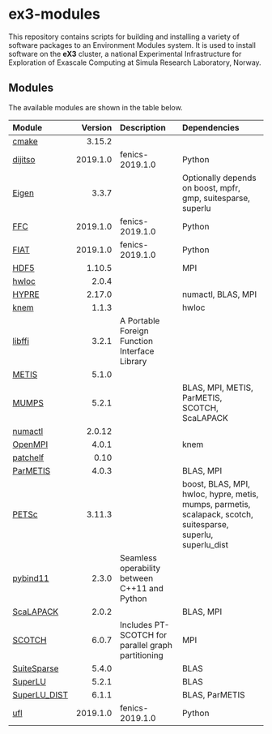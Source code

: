 # ex3-modules
This repository contains scripts for building and installing a variety of software packages to an Environment Modules system. It is used to install software on the **eX3** cluster, a national Experimental Infrastructure for Exploration of Exascale Computing at Simula Research Laboratory, Norway.


## Modules
The available modules are shown in the table below.

| Module       | Version | Description | Dependencies |
| :---         | ---:    | :---         | :---  |
| [cmake](https://cmake.org) | 3.15.2 | | |
| [dijitso](https://bitbucket.org/fenics-project/dijitso/src/master/) | 2019.1.0 | fenics-2019.1.0 | Python |
| [Eigen](http://eigen.tuxfamily.org/index.php?title=Main_Page) | 3.3.7 | | Optionally depends on boost, mpfr, gmp, suitesparse, superlu |
| [FFC](https://bitbucket.org/fenics-project/ffc/src/master/) | 2019.1.0 | fenics-2019.1.0 | Python |
| [FIAT](https://bitbucket.org/fenics-project/fiat/src/master/) | 2019.1.0 | fenics-2019.1.0 | Python |
| [HDF5](https://www.hdfgroup.org/solutions/hdf5/) | 1.10.5 | | MPI |
| [hwloc](https://www.open-mpi.org/projects/hwloc/) | 2.0.4 | | |
| [HYPRE](https://computing.llnl.gov/projects/hypre-scalable-linear-solvers-multigrid-methods) | 2.17.0 | | numactl, BLAS, MPI |
| [knem](http://knem.gforge.inria.fr/) | 1.1.3 | | hwloc |
| [libffi](https://sourceware.org/libffi/) | 3.2.1 | A Portable Foreign Function Interface Library | |
| [METIS](http://glaros.dtc.umn.edu/gkhome/metis/metis/overview) | 5.1.0 | | |
| [MUMPS](http://mumps.enseeiht.fr/) | 5.2.1 | | BLAS, MPI, METIS, ParMETIS, SCOTCH, ScaLAPACK |
| [numactl](https://github.com/numactl/numactl) | 2.0.12 | | |
| [OpenMPI](https://www.open-mpi.org) | 4.0.1 | | knem |
| [patchelf](https://nixos.org/patchelf.html) | 0.10 | | |
| [ParMETIS](http://glaros.dtc.umn.edu/gkhome/metis/parmetis/overview) | 4.0.3 | | BLAS, MPI |
| [PETSc](https://www.mcs.anl.gov/petsc/) | 3.11.3 | | boost, BLAS, MPI, hwloc, hypre, metis, mumps, parmetis, scalapack, scotch, suitesparse, superlu, superlu\_dist |
| [pybind11](https://github.com/pybind/pybind11) | 2.3.0 | Seamless operability between C++11 and Python | |
| [ScaLAPACK](http://www.netlib.org/scalapack/) | 2.0.2 | | BLAS, MPI |
| [SCOTCH](https://www.labri.fr/perso/pelegrin/scotch/) | 6.0.7 | Includes PT-SCOTCH for parallel graph partitioning | MPI |
| [SuiteSparse](http://faculty.cse.tamu.edu/davis/suitesparse.html) | 5.4.0 | | BLAS |
| [SuperLU](https://github.com/xiaoyeli/superlu) | 5.2.1 | | BLAS |
| [SuperLU\_DIST](https://github.com/xiaoyeli/superlu_dist) | 6.1.1 | | BLAS, ParMETIS |
| [ufl](https://bitbucket.org/fenics-project/ufl/src/master/) | 2019.1.0 | fenics-2019.1.0 | Python |
